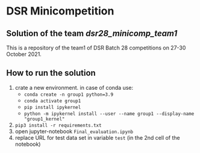 # DSR Minicompetition
## Solution of the team _dsr28_minicomp_team1_

This is a repository of the team1 of DSR Batch 28 competitions on 27-30 October 2021.

## How to run the solution
1. crate a new environment.
    in case of conda use: 
    - `conda create -n group1 python=3.9`
    - `conda activate group1`
    - `pip install ipykernel`
    - `python -m ipykernel install --user --name group1 --display-name "group1_kernel"`
2. `pip3 install -r requirements.txt`
3. open jupyter-notebook `Final_evaluation.ipynb`
4. replace URL for test data set in variable `test` (in the 2nd cell of the notebook)
